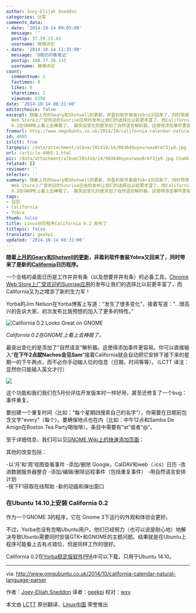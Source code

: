```yaml
---
author: Joey-Elijah Sneddon
categories: 分享
comments_data:
- date: '2014-10-14 09:03:00'
  message: ''
  postip: 37.59.15.42
  username: 微博评论
- date: '2014-10-14 11:33:00'
  message: '@我的印象笔记'
  postip: 180.77.36.135
  username: 微博评论
count:
  commentnum: 2
  favtimes: 0
  likes: 0
  sharetimes: 2
  viewnum: 6398
date: '2014-10-14 08:31:00'
editorchoice: false
excerpt: 随着上月的Geary和Shotwell的更新，非盈利软件套装Yobra又回来了，同时带来了是新的California日历程序。 一个合格的桌面日历是工作井井有条（以及想要井井有条）的必备工具。Chrome
  Web Store上广受欢迎的Sunrise应用的发布让我们的选择比以前更丰富了，而California又为之增添了新的生力军！ Yorba的Jim Nelson在Yorba博客上写道：发生了很多变化，接着写道：...很高兴的告诉大家，初次发布比我预想的加入了更多的特性。  California
  0.2在GNOME上看上去棒极了。 最突出变化的是添加了自然语言解析器。这使得添加事件更容易。你可以直接
fromurl: http://www.omgubuntu.co.uk/2014/10/california-calendar-natural-language-parser
id: 4005
islctt: true
largepic: /data/attachment/album/201410/14/003640uyeurwaa8rm73jy0.jpg
url: /article-4005-1.html
pic: /data/attachment/album/201410/14/003640uyeurwaa8rm73jy0.jpg.thumb.jpg
related: []
reviewer: ''
selector: ''
summary: 随着上月的Geary和Shotwell的更新，非盈利软件套装Yobra又回来了，同时带来了是新的California日历程序。 一个合格的桌面日历是工作井井有条（以及想要井井有条）的必备工具。Chrome
  Web Store上广受欢迎的Sunrise应用的发布让我们的选择比以前更丰富了，而California又为之增添了新的生力军！ Yorba的Jim Nelson在Yorba博客上写道：发生了很多变化，接着写道：...很高兴的告诉大家，初次发布比我预想的加入了更多的特性。  California
  0.2在GNOME上看上去棒极了。 最突出变化的是添加了自然语言解析器。这使得添加事件更容易。你可以直接
tags:
- 日历
- California
- Yobra
thumb: false
title: Linux日历程序California 0.2 发布了
titlepic: false
translator: geekpi
updated: '2014-10-14 08:31:00'
---
```


**随着[上月的Geary和Shotwell的更新](http://www.omgubuntu.co.uk/2014/09/new-shotwell-geary-stable-release-available-to-downed)，非盈利软件套装Yobra又回来了，同时带来了是新的[California](https://wiki.gnome.org/Apps/California)日历程序。**


一个合格的桌面日历是工作井井有条（以及想要井井有条）的必备工具。[Chrome Web Store上广受欢迎的Sunrise应用](http://www.omgchrome.com/sunrise-calendar-app-for-google-chrome/)的发布让我们的选择比以前更丰富了，而California又为之增添了新的生力军！


Yorba的Jim Nelson在Yorba博客上写道：“发生了很多变化“，接着写道：“...很高兴的告诉大家，初次发布比我预想的加入了更多的特性。”


![California 0.2 Looks Great on GNOME](/data/attachment/album/201410/14/003640uyeurwaa8rm73jy0.jpg)


*California 0.2在GNOME上看上去棒极了。*


最突出变化的是添加了“自然语言”解析器。这使得添加事件更容易。你可以直接输入“**在下午2点就Nachos会见Sam**”接着California就会自动把它安排下接下来的星期一的下午两点，而不必你手动输入位的信息（日期，时间等等）。（LCTT 译注：显然你只能输入英文才行）


![](/data/attachment/album/201410/14/003642jmzp6p9ljj5j9tkm.png)


这个功能和我们我们在5月份评估开发版本时一样好用，甚至还修复了一个bug：事件重复。


要创建一个重复时间（比如：“每个星期四搜索自己的名字”），你需要在日期前包含文字“every”（每个）。要确保地点也在内（比如：中午12点和Samba De Amigo在Boston Tea Party喝咖啡）。条目中需要有“at”或者“@”。


至于详细信息，我们可以见[GNOME Wiki上的快速添加页面](https://wiki.gnome.org/Apps/California/HowToUseQuickAdd)：


其他的改变包括：


-以‘月’和‘周’视图查看事件 -添加/删除 Google，CalDAV和web（.ics）日历 -改进数据服务器整合 -添加/编辑/删除远程事件（包括重复事件） -用自然语言安排计划  
 -按下F1获取在线帮助 -新的动画和弹出窗口


### 在Ubuntu 14.10上安装 California 0.2


作为一个GNOME 3的程序，它在 Gnome 3下运行的外观和体验会更好。


不过，Yorba也没有忽略Ubuntu用户。他们已经努力（也可以说是耐心地）地解决导致Ubuntu需要同时安装GTK+和GNOME的主题问题。结果就是在Ubuntu上程序可能看上去有点错位，但是同样工作的很好。


California 0.2在[Yorba稳定版软件PPA](https://launchpad.net/%7Eyorba/+archive/ubuntu/ppa?field.series_filter=utopic)中可以下载，只用于Ubuntu 14.10。




---


via: <http://www.omgubuntu.co.uk/2014/10/california-calendar-natural-language-parser>


作者：[Joey-Elijah Sneddon](https://plus.google.com/117485690627814051450/?rel=author) 译者：[geekpi](https://github.com/geekpi) 校对：[wxy](https://github.com/wxy)


本文由 [LCTT](https://github.com/LCTT/TranslateProject) 原创翻译，[Linux中国](http://linux.cn/) 荣誉推出